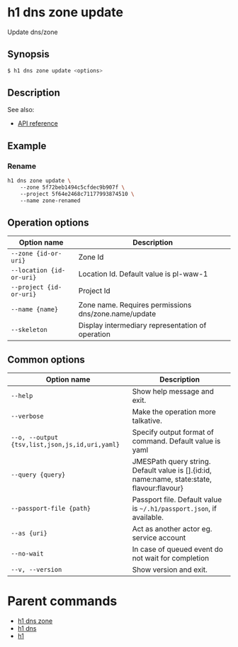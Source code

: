 
# h1 dns zone update

Update dns/zone

## Synopsis

```bash
$ h1 dns zone update <options>
```

## Description

See also:

* [API reference](https://api.hyperone.com/v2/docs#operation/dns_project_zone_update)

## Example


### Rename

```bash
h1 dns zone update \ 
	--zone 5f72beb1494c5cfdec9b907f \ 
	--project 5f64e2468c71177993874510 \ 
	--name zone-renamed
```

## Operation options

| Option name                  | Description                                          |
| ---------------------------- | ---------------------------------------------------- |
| ```--zone {id-or-uri}```     | Zone Id                                              |
| ```--location {id-or-uri}``` | Location Id. Default value is pl-waw-1               |
| ```--project {id-or-uri}```  | Project Id                                           |
| ```--name {name}```          | Zone name. Requires permissions dns/zone.name/update |
| ```--skeleton```             | Display intermediary representation of operation     |

## Common options

| Option name                                        | Description                                                                                    |
| -------------------------------------------------- | ---------------------------------------------------------------------------------------------- |
| ```--help```                                       | Show help message and exit.                                                                    |
| ```--verbose```                                    | Make the operation more talkative.                                                             |
| ```--o, --output {tsv,list,json,js,id,uri,yaml}``` | Specify output format of command. Default value is yaml                                        |
| ```--query {query}```                              | JMESPath query string. Default value is [].\{id:id, name:name, state:state, flavour:flavour\}  |
| ```--passport-file {path}```                       | Passport file. Default value is ```~/.h1/passport.json```, if available.                       |
| ```--as {uri}```                                   | Act as another actor eg. service account                                                       |
| ```--no-wait```                                    | In case of queued event do not wait for completion                                             |
| ```--v, --version```                               | Show version and exit.                                                                         |

# Parent commands

* [h1 dns zone](./../README.md)
* [h1 dns](./../../README.md)
* [h1](./../../../README.md)
